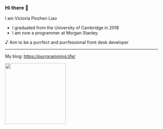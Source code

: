 ### Hi there 👋

 
I am Victoria Pinzhen Liao

- I graduated from the University of Cambridge in 2018
- I am now a programmer at Morgan Stanley. 

♪ Aim to be a purrfect and purrfessional front desk developer

--------------

My blog: https://purrgramming.life/

 
<img src="https://cdn-icons-png.flaticon.com/512/2890/2890315.png" width="200"   />
